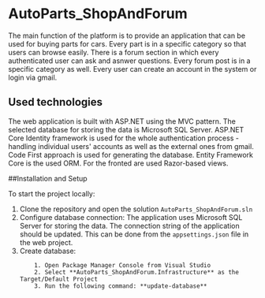 # AutoParts_ShopAndForum

The main function of the platform is to provide an application that can be used for buying parts for cars. Every part is in a specific category so that users can browse easily. There is a forum section in which every authenticated user can ask and asnwer questions. Every forum post is in a specific category as well. Every user can create an account in the system or login via gmail.

## Used technologies

The web application is built with ASP.NET using the MVC pattern. The selected database for storing the data is Microsoft SQL Server. ASP.NET Core Identity framework is used for the whole authentication process - handling individual users' accounts as well as the external ones from gmail. Code First approach is used for generating the database. Entity Framework Core is the used ORM. For the fronted are used Razor-based views.

##Installation and Setup

To start the project locally:
1. Clone the repository and open the solution ``AutoParts_ShopAndForum.sln``
2. Configure database connection: 
The application uses Microsoft SQL Server for storing the data. The connection string of the application should be updated. This can be done from the ``appsettings.json`` file in the web project.
3. Create database:
	```
		1. Open Package Manager Console from Visual Studio
		2. Select **AutoParts_ShopAndForum.Infrastructure** as the Target/Default Project
		3. Run the following command: **update-database**
	```
